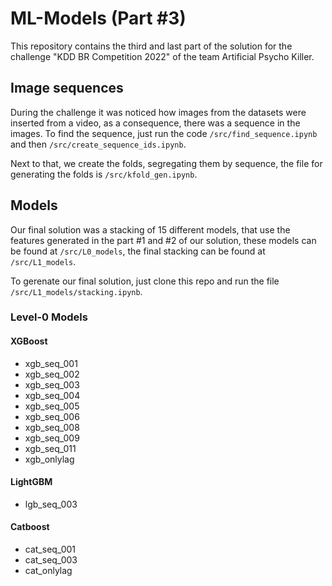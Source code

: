 # ML-Models (Part #3)
This repository contains the third and last part of the solution for the challenge "KDD BR Competition 2022" of the team Artificial Psycho Killer.

## Image sequences
During the challenge it was noticed how images from the datasets were inserted from a video, as a consequence, there was a sequence in the images. To find the sequence, just run the code `/src/find_sequence.ipynb` and then `/src/create_sequence_ids.ipynb`.

Next to that, we create the folds, segregating them by sequence, the file for generating the folds is `/src/kfold_gen.ipynb`.

## Models

Our final solution was a stacking of 15 different models, that use the features generated in the part #1 and #2 of our solution, these models can be found at `/src/L0_models`, the final stacking can be found at `/src/L1_models`.

To gerenate our final solution, just clone this repo and run the file `/src/L1_models/stacking.ipynb`.

### Level-0 Models

#### XGBoost
- xgb_seq_001
- xgb_seq_002
- xgb_seq_003
- xgb_seq_004
- xgb_seq_005
- xgb_seq_006
- xgb_seq_008
- xgb_seq_009
- xgb_seq_011
- xgb_onlylag

#### LightGBM
- lgb_seq_003

#### Catboost
- cat_seq_001
- cat_seq_003
- cat_onlylag